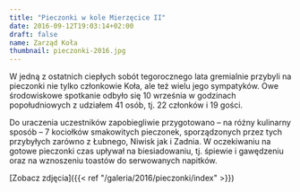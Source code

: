 ```yaml
---
title: "Pieczonki w kole Mierzęcice II"
date: 2016-09-12T19:03:14+02:00
draft: false
name: Zarząd Koła
thumbnail: pieczonki-2016.jpg
---
```


W jedną z ostatnich ciepłych sobót tegorocznego lata gremialnie przybyli na pieczonki nie tylko członkowie Koła, ale też wielu jego sympatyków. Owe środowiskowe spotkanie odbyło się 10 września w godzinach popołudniowych z udziałem 41 osób, tj. 22 członków i 19 gości.

Do uraczenia uczestników zapobiegliwie przygotowano – na różny kulinarny sposób – 7 kociołków smakowitych pieczonek, sporządzonych przez tych przybyłych zarówno z Łubnego, Niwisk jak i Zadnia. W oczekiwaniu na gotowe pieczonki czas upływał na biesiadowaniu, tj. śpiewie i gawędzeniu oraz na wznoszeniu toastów do serwowanych napitków.

[Zobacz zdjęcia]({{< ref "/galeria/2016/pieczonki/index" >}})
